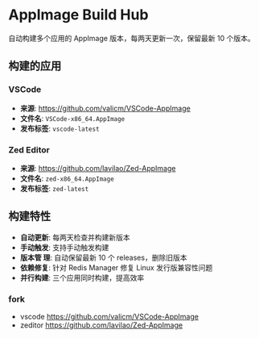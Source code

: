 # AppImage Build Hub

自动构建多个应用的 AppImage 版本，每两天更新一次，保留最新 10 个版本。

## 构建的应用

### VSCode

- **来源**: https://github.com/valicm/VSCode-AppImage
- **文件名**: `VSCode-x86_64.AppImage`
- **发布标签**: `vscode-latest`

### Zed Editor

- **来源**: https://github.com/lavilao/Zed-AppImage
- **文件名**: `zed-x86_64.AppImage`
- **发布标签**: `zed-latest`


## 构建特性

- **自动更新**: 每两天检查并构建新版本
- **手动触发**: 支持手动触发构建
- **版本管 理**: 自动保留最新 10 个 releases，删除旧版本
- **依赖修复**: 针对 Redis Manager 修复 Linux 发行版兼容性问题
- **并行构建**: 三个应用同时构建，提高效率
### fork

- vscode https://github.com/valicm/VSCode-AppImage
- zeditor https://github.com/lavilao/Zed-AppImage
